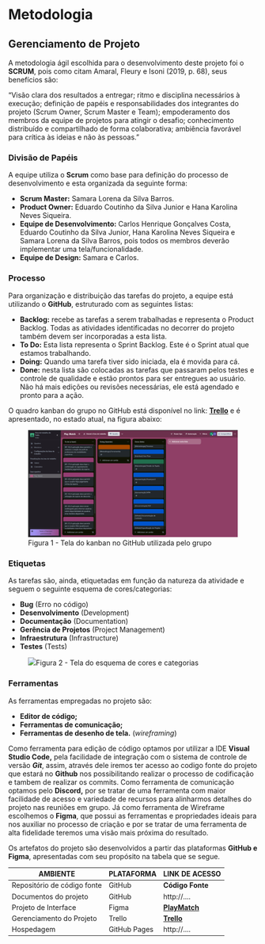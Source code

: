 
# Metodologia

## Gerenciamento de Projeto
<p>A metodologia ágil escolhida para o desenvolvimento deste projeto foi o <strong>SCRUM</strong>, pois como citam Amaral, Fleury e Isoni (2019, p. 68), seus benefícios são:

“Visão clara dos resultados a entregar; ritmo e disciplina necessários à execução; definição de papéis e responsabilidades dos integrantes do projeto (Scrum Owner, Scrum Master e Team); empoderamento dos membros da equipe de projetos para atingir o desafio; conhecimento distribuído e compartilhado de forma colaborativa; ambiência favorável para crítica às ideias e não às pessoas.”
</p>

### Divisão de Papéis

<p>A equipe utiliza o <strong>Scrum</strong> como base para definição do processo de desenvolvimento e esta organizada da seguinte forma:</p>

- <strong>Scrum Master:</strong> Samara Lorena da Silva Barros.
- <strong>Product Owner:</strong> Eduardo Coutinho da Silva Junior e Hana Karolina Neves Siqueira.
- <strong>Equipe de Desenvolvimento:</strong> Carlos Henrique Gonçalves Costa, Eduardo Coutinho da Silva Junior, Hana Karolina Neves Siqueira e Samara Lorena da Silva Barros, pois todos os membros deverão implementar uma tela/funcionalidade.
- <strong>Equipe de Design:</strong> Samara e Carlos.

### Processo

<p>Para organização e distribuição das tarefas do projeto, a equipe está utilizando o <strong>GitHub</strong>, estruturado com as seguintes listas:</p>

- <strong>Backlog:</strong> recebe as tarefas a serem trabalhadas e representa o Product Backlog. Todas as atividades identificadas no decorrer do projeto também devem ser incorporadas a esta lista. 
- <strong>To Do:</strong> Esta lista representa o Sprint Backlog. Este é o Sprint atual que estamos trabalhando. 
- <strong>Doing:</strong> Quando uma tarefa tiver sido iniciada, ela é movida para cá. 
- <strong>Done:</strong> nesta lista são colocadas as tarefas que passaram pelos testes e controle de qualidade e estão prontos para ser entregues ao usuário. Não há mais edições ou revisões necessárias, ele está agendado e pronto para a ação.

<p>O quadro kanban do grupo no GitHub está disponível no link: <a href="https://github.com/ICEI-PUC-Minas-PMV-ADS/pmv-ads-2024-1-e1-proj-web-t7-play-match/blob/main/documentos/img/trello2.jpg"><strong>Trello</strong></a> e é apresentado, no estado atual, na figura abaixo:</p>

<figure> 
  <img src="https://github.com/ICEI-PUC-Minas-PMV-ADS/pmv-ads-2024-1-e1-proj-web-t7-play-match/blob/main/documentos/img/Trello-atualizada.jpeg">
    <figcaption>Figura 1 - Tela do kanban no GitHub utilizada pelo grupo</figcaption>
</figure> 


### Etiquetas
<p>As tarefas são, ainda, etiquetadas em função da natureza da atividade e seguem o seguinte esquema de cores/categorias:</p>


<ul>
  <li><strong>Bug</strong> (Erro no código)</li>
  <li><strong>Desenvolvimento</strong> (Development)</li>
  <li><strong>Documentação</strong> (Documentation)</li>
  <li><strong>Gerência de Projetos</strong> (Project Management)</li>
  <li><strong>Infraestrutura</strong> (Infrastructure)</li>
  <li><strong>Testes</strong> (Tests)</li>
</ul>



<figure> 
  <img src="https://user-images.githubusercontent.com/100447878/164068979-9eed46e1-9b44-461e-ab88-c2388e6767a1.png"
    <figcaption>Figura 2 - Tela do esquema de cores e categorias</figcaption>
</figure> 
  
### Ferramentas

<p>As ferramentas empregadas no projeto são:</p>

- <strong>Editor de código;</strong>
- <strong>Ferramentas de comunicação;</strong>
- <strong>Ferramentas de desenho de tela.</strong> (_wireframing_)

<p>Como ferramenta para edição de código optamos por utilizar a IDE <strong>Visual Studio Code,</strong> pela facilidade de integração com o sistema de controle de versão <strong><em>Git</em></strong>, assim, através dele iremos ter acesso ao codigo fonte do projeto que estará no <strong>Github</strong> nos possibilitando realizar o processo de codificação e tambem de realizar os commits. Como ferramenta de comunicação optamos pelo <strong>Discord,</strong> por se tratar de uma ferramenta com maior facilidade de acesso e variedade de recursos para alinharmos detalhes do projeto nas reuniões em grupo. Já como ferramenta de Wireframe escolhemos o <strong>Figma</strong>, que possui as ferramentas e propriedades ideais para nos auxiliar no processo de criação e por se tratar de uma ferramenta de alta fidelidade teremos uma visão mais próxima do resultado.</p>

<p>Os artefatos do projeto são desenvolvidos a partir das plataformas <strong>GitHub e Figma</strong>, apresentadas com seu propósito na tabela que se segue.<p/>

| AMBIENTE                            | PLATAFORMA                         | LINK DE ACESSO                         |
|-------------------------------------|------------------------------------|----------------------------------------|
| Repositório de código fonte         | GitHub                             | <a style="text-decoration:none" href="https://github.com/ICEI-PUC-Minas-PMV-ADS/pmv-ads-2024-1-e1-proj-web-t7-play-match/tree/main/codigo-fonte"><strong>Código Fonte</strong></a>|
| Documentos do projeto               | GitHub                             | http://....                            |
| Projeto de Interface                | Figma                              | <a href="https://www.figma.com/file/VFvPmnAJoD9AUZqj33EeL4/Play-Match?type=design&fuid=1357494481960855370" target="_blank"><strong>PlayMatch</strong></a>                   |
| Gerenciamento do Projeto            | Trello                             | <a href="https://trello.com/b/seOmByHY/play-match" target="_blank"><strong>Trello</strong><a>                       |
| Hospedagem                          | GitHub Pages                       | http://....                            |

